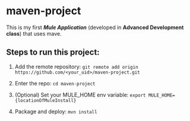 # maven-project 

This is my first _**Mule Application**_ (developed in **Advanced Development class**) that uses mave.

## Steps to run this project:

1. Add the remote repository: 
    `git remote add origin https://github.com/<your_uid>/maven-project.git`

2. Enter the repo: `cd maven-project`

3. (Optional) Set your MULE_HOME env variable: `export MULE_HOME={locationOfMuleInstall}`

4. Package and deploy: `mvn install`